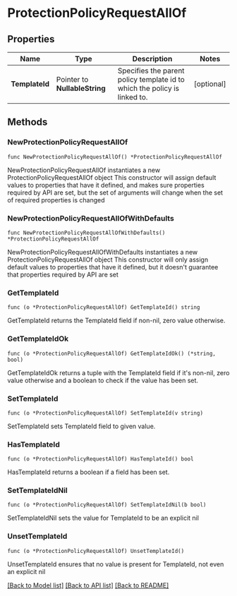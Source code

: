 # ProtectionPolicyRequestAllOf

## Properties

Name | Type | Description | Notes
------------ | ------------- | ------------- | -------------
**TemplateId** | Pointer to **NullableString** | Specifies the parent policy template id to which the policy is linked to. | [optional] 

## Methods

### NewProtectionPolicyRequestAllOf

`func NewProtectionPolicyRequestAllOf() *ProtectionPolicyRequestAllOf`

NewProtectionPolicyRequestAllOf instantiates a new ProtectionPolicyRequestAllOf object
This constructor will assign default values to properties that have it defined,
and makes sure properties required by API are set, but the set of arguments
will change when the set of required properties is changed

### NewProtectionPolicyRequestAllOfWithDefaults

`func NewProtectionPolicyRequestAllOfWithDefaults() *ProtectionPolicyRequestAllOf`

NewProtectionPolicyRequestAllOfWithDefaults instantiates a new ProtectionPolicyRequestAllOf object
This constructor will only assign default values to properties that have it defined,
but it doesn't guarantee that properties required by API are set

### GetTemplateId

`func (o *ProtectionPolicyRequestAllOf) GetTemplateId() string`

GetTemplateId returns the TemplateId field if non-nil, zero value otherwise.

### GetTemplateIdOk

`func (o *ProtectionPolicyRequestAllOf) GetTemplateIdOk() (*string, bool)`

GetTemplateIdOk returns a tuple with the TemplateId field if it's non-nil, zero value otherwise
and a boolean to check if the value has been set.

### SetTemplateId

`func (o *ProtectionPolicyRequestAllOf) SetTemplateId(v string)`

SetTemplateId sets TemplateId field to given value.

### HasTemplateId

`func (o *ProtectionPolicyRequestAllOf) HasTemplateId() bool`

HasTemplateId returns a boolean if a field has been set.

### SetTemplateIdNil

`func (o *ProtectionPolicyRequestAllOf) SetTemplateIdNil(b bool)`

 SetTemplateIdNil sets the value for TemplateId to be an explicit nil

### UnsetTemplateId
`func (o *ProtectionPolicyRequestAllOf) UnsetTemplateId()`

UnsetTemplateId ensures that no value is present for TemplateId, not even an explicit nil

[[Back to Model list]](../README.md#documentation-for-models) [[Back to API list]](../README.md#documentation-for-api-endpoints) [[Back to README]](../README.md)



